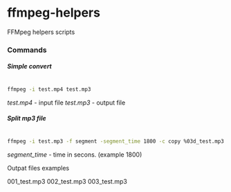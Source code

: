 # ffmpeg-helpers
FFMpeg helpers scripts


### Commands 

##### Simple convert 

```bash

ffmpeg -i test.mp4 test.mp3

```

*test.mp4* - input file 
*test.mp3* - output file 



##### Split mp3 file 

```bash

ffmpeg -i test.mp3 -f segment -segment_time 1800 -c copy %03d_test.mp3

```


*segment_time* - time in secons. (example 1800)

Outpat files examples

001_test.mp3
002_test.mp3
003_test.mp3